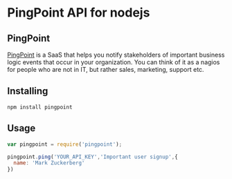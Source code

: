 # PingPoint API for nodejs

## PingPoint

[PingPoint](https://pingpoint.io) is a SaaS that helps you notify stakeholders of important business logic events that occur in your organization. You can think of it as a nagios for people who are not in IT, but rather sales, marketing, support etc.

## Installing

```
npm install pingpoint
```

## Usage
```js
var pingpoint = require('pingpoint');

pingpoint.ping('YOUR_API_KEY','Important user signup',{
  name: 'Mark Zuckerberg'
})
```
